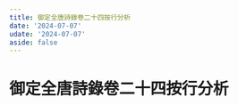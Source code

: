 ```yaml
---
title: 御定全唐詩錄卷二十四按行分析
date: '2024-07-07'
udate: '2024-07-07'
aside: false
---
```

# 御定全唐詩錄卷二十四按行分析

<LinePage :list="lines" :chapternum="24" />

<script setup>
const chapter = '卷二十四';
import lines from '/data/qtsl/卷二十四/lines.json'
</script>
